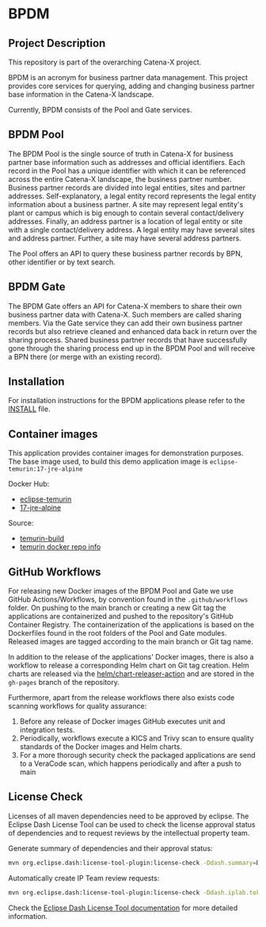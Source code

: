 # BPDM

## Project Description

This repository is part of the overarching Catena-X project.

BPDM is an acronym for business partner data management.
This project provides core services for querying, adding and changing business partner base information in the Catena-X landscape.

Currently, BPDM consists of the Pool and Gate services.

## BPDM Pool

The BPDM Pool is the single source of truth in Catena-X for business partner base information such as addresses and official identifiers.
Each record in the Pool has a unique identifier with which it can be referenced across the entire Catena-X landscape, the business partner number.
Business partner records are divided into legal entities, sites and partner addresses.
Self-explanatory, a legal entity record represents the legal entity information about a business partner.
A site may represent legal entity's plant or campus which is big enough to contain several contact/delivery addresses.
Finally, an address partner is a location of legal entity or site with a single contact/delivery address.
A legal entity may have several sites and address partner.
Further, a site may have several address partners.

The Pool offers an API to query these business partner records by BPN, other identifier or by text search.

## BPDM Gate

The BPDM Gate offers an API for Catena-X members to share their own business partner data with Catena-X. Such members are called sharing members.
Via the Gate service they can add their own business partner records but also retrieve cleaned and enhanced data back in return over the sharing process.
Shared business partner records that have successfully gone through the sharing process end up in the BPDM Pool and will receive a BPN there (or merge with an
existing record).

## Installation

For installation instructions for the BPDM applications please refer to the [INSTALL](INSTALL.md) file.

## Container images

This application provides container images for demonstration purposes.
The base image used, to build this demo application image is `eclipse-temurin:17-jre-alpine`

Docker Hub:

* [eclipse-temurin](https://hub.docker.com/_/eclipse-temurin)
* [17-jre-alpine](https://hub.docker.com/layers/library/eclipse-temurin/17-jre-alpine/images/sha256-02c04793fa49ad5cd193c961403223755f9209a67894622e05438598b32f210e?context=explore)

Source:

* [temurin-build](https://github.com/adoptium/temurin-build)
* [temurin docker repo info](https://github.com/docker-library/repo-info/tree/master/repos/eclipse-temurin)

## GitHub Workflows

For releasing new Docker images of the BPDM Pool and Gate we use GitHub Actions/Workflows, by convention found in the `.github/workflows` folder.
On pushing to the main branch or creating a new Git tag the applications are containerized and pushed to the repository's GitHub Container Registry.
The containerization of the applications is based on the Dockerfiles found in the root folders of the Pool and Gate modules.
Released images are tagged according to the main branch or Git tag name.

In addition to the release of the applications' Docker images, there is also a workflow to release a corresponding Helm chart on Git tag creation.
Helm charts are released via the [helm/chart-releaser-action](https://github.com/helm/chart-releaser-action) and are stored in the `gh-pages` branch of the
repository.

Furthermore, apart from the release workflows there also exists code scanning workflows for quality assurance:

1. Before any release of Docker images GitHub executes unit and integration tests.
2. Periodically, workflows execute a KICS and Trivy scan to ensure quality standards of the Docker images and Helm charts.
3. For a more thorough security check the packaged applications are send to a VeraCode scan, which happens periodically and after a push to main

## License Check

Licenses of all maven dependencies need to be approved by eclipse.
The Eclipse Dash License Tool can be used to check the license approval status of dependencies and to request reviews by the intellectual property team.

Generate summary of dependencies and their approval status:

```bash
mvn org.eclipse.dash:license-tool-plugin:license-check -Ddash.summary=DEPENDENCIES
```

Automatically create IP Team review requests:

```bash
mvn org.eclipse.dash:license-tool-plugin:license-check -Ddash.iplab.token=<token>
```

Check the [Eclipse Dash License Tool documentation](https://github.com/eclipse/dash-licenses) for more detailed information.